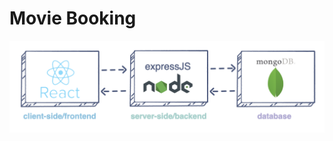 # Movie Booking 

<img src="https://raw.githubusercontent.com/georgesimos/readme-assets/master/cinema-plus/mern.png" width="800" alt="accessibility text">

